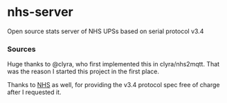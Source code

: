 # nhs-server
Open source stats server of NHS UPSs based on serial protocol v3.4

### Sources

Huge thanks to @clyra, who first implemented this in clyra/nhs2mqtt. That was the reason I started this project in the first place.

Thanks to [NHS](https://www.nhs.com.br/) as well, for providing the v3.4 protocol spec free of charge after I requested it.
